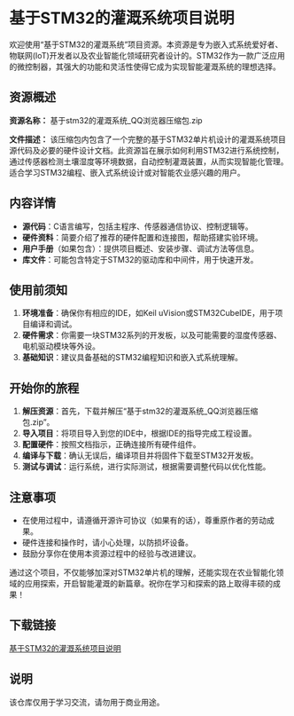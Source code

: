 # 基于STM32的灌溉系统项目说明

欢迎使用“基于STM32的灌溉系统”项目资源。本资源是专为嵌入式系统爱好者、物联网(IoT)开发者以及农业智能化领域研究者设计的。STM32作为一款广泛应用的微控制器，其强大的功能和灵活性使得它成为实现智能灌溉系统的理想选择。

## 资源概述

**资源名称：** 基于stm32的灌溉系统_QQ浏览器压缩包.zip

**文件描述：** 该压缩包内包含了一个完整的基于STM32单片机设计的灌溉系统项目源代码及必要的硬件设计文档。此资源旨在展示如何利用STM32进行系统控制，通过传感器检测土壤湿度等环境数据，自动控制灌溉装置，从而实现智能化管理。适合学习STM32编程、嵌入式系统设计或对智能农业感兴趣的用户。

## 内容详情

- **源代码**：C语言编写，包括主程序、传感器通信协议、控制逻辑等。
- **硬件资料**：简要介绍了推荐的硬件配置和连接图，帮助搭建实验环境。
- **用户手册**（如果包含）：提供项目概述、安装步骤、调试方法等信息。
- **库文件**：可能包含特定于STM32的驱动库和中间件，用于快速开发。

## 使用前须知

1. **环境准备**：确保你有相应的IDE，如Keil uVision或STM32CubeIDE，用于项目编译和调试。
2. **硬件需求**：你需要一块STM32系列的开发板，以及可能需要的湿度传感器、电机驱动模块等外设。
3. **基础知识**：建议具备基础的STM32编程知识和嵌入式系统理解。

## 开始你的旅程

1. **解压资源**：首先，下载并解压“基于stm32的灌溉系统_QQ浏览器压缩包.zip”。
2. **导入项目**：将项目导入到您的IDE中，根据IDE的指导完成工程设置。
3. **配置硬件**：按照文档指示，正确连接所有硬件组件。
4. **编译与下载**：确认无误后，编译项目并将固件下载至STM32开发板。
5. **测试与调试**：运行系统，进行实际测试，根据需要调整代码以优化性能。

## 注意事项

- 在使用过程中，请遵循开源许可协议（如果有的话），尊重原作者的劳动成果。
- 硬件连接和操作时，请小心处理，以防损坏设备。
- 鼓励分享你在使用本资源过程中的经验与改进建议。

通过这个项目，不仅能够加深对STM32单片机的理解，还能实现在农业智能化领域的应用探索，开启智能灌溉的新篇章。祝你在学习和探索的路上取得丰硕的成果！

## 下载链接
[基于STM32的灌溉系统项目说明](https://pan.quark.cn/s/4c9784e284d3)

## 说明

该仓库仅用于学习交流，请勿用于商业用途。
